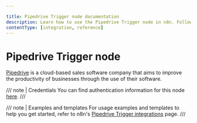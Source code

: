 ```yaml
---

title: Pipedrive Trigger node documentation
description: Learn how to use the Pipedrive Trigger node in n8n. Follow technical documentation to integrate Pipedrive Trigger node into your workflows.
contentType: [integration, reference]
---
```


# Pipedrive Trigger node

[Pipedrive](https://www.pipedrive.com/) is a cloud-based sales software company that aims to improve the productivity of businesses through the use of their software.

/// note | Credentials
You can find authentication information for this node [here](/integrations/builtin/credentials/pipedrive.md).
///

///  note  | Examples and templates
For usage examples and templates to help you get started, refer to n8n's [Pipedrive Trigger integrations](https://n8n.io/integrations/pipedrive-trigger/) page.
///
